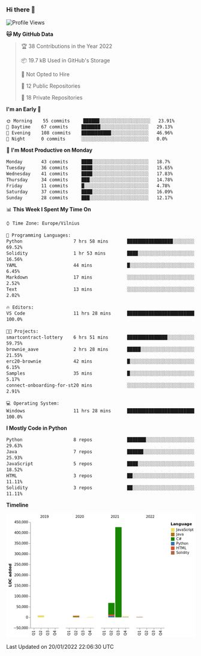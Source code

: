 ### Hi there 👋

<!--START_SECTION:waka-->
![Profile Views](http://img.shields.io/badge/Profile%20Views-0-blue)

**🐱 My GitHub Data** 

> 🏆 38 Contributions in the Year 2022
 > 
> 📦 19.7 kB Used in GitHub's Storage 
 > 
> 🚫 Not Opted to Hire
 > 
> 📜 12 Public Repositories 
 > 
> 🔑 18 Private Repositories  
 > 
**I'm an Early 🐤** 

```text
🌞 Morning    55 commits     ██████░░░░░░░░░░░░░░░░░░░   23.91% 
🌆 Daytime    67 commits     ███████░░░░░░░░░░░░░░░░░░   29.13% 
🌃 Evening    108 commits    ███████████░░░░░░░░░░░░░░   46.96% 
🌙 Night      0 commits      ░░░░░░░░░░░░░░░░░░░░░░░░░   0.0%

```
📅 **I'm Most Productive on Monday** 

```text
Monday       43 commits     ████░░░░░░░░░░░░░░░░░░░░░   18.7% 
Tuesday      36 commits     ████░░░░░░░░░░░░░░░░░░░░░   15.65% 
Wednesday    41 commits     ████░░░░░░░░░░░░░░░░░░░░░   17.83% 
Thursday     34 commits     ███░░░░░░░░░░░░░░░░░░░░░░   14.78% 
Friday       11 commits     █░░░░░░░░░░░░░░░░░░░░░░░░   4.78% 
Saturday     37 commits     ████░░░░░░░░░░░░░░░░░░░░░   16.09% 
Sunday       28 commits     ███░░░░░░░░░░░░░░░░░░░░░░   12.17%

```


📊 **This Week I Spent My Time On** 

```text
⌚︎ Time Zone: Europe/Vilnius

💬 Programming Languages: 
Python                   7 hrs 58 mins       █████████████████░░░░░░░░   69.52% 
Solidity                 1 hr 53 mins        ████░░░░░░░░░░░░░░░░░░░░░   16.56% 
YAML                     44 mins             █░░░░░░░░░░░░░░░░░░░░░░░░   6.45% 
Markdown                 17 mins             ░░░░░░░░░░░░░░░░░░░░░░░░░   2.52% 
Text                     13 mins             ░░░░░░░░░░░░░░░░░░░░░░░░░   2.02%

🔥 Editors: 
VS Code                  11 hrs 28 mins      █████████████████████████   100.0%

🐱‍💻 Projects: 
smartcontract-lottery    6 hrs 51 mins       ███████████████░░░░░░░░░░   59.75% 
brownie_aave             2 hrs 28 mins       █████░░░░░░░░░░░░░░░░░░░░   21.55% 
erc20-brownie            42 mins             █░░░░░░░░░░░░░░░░░░░░░░░░   6.15% 
Samples                  35 mins             █░░░░░░░░░░░░░░░░░░░░░░░░   5.17% 
connect-onboarding-for-st20 mins             ░░░░░░░░░░░░░░░░░░░░░░░░░   2.91%

💻 Operating System: 
Windows                  11 hrs 28 mins      █████████████████████████   100.0%

```

**I Mostly Code in Python** 

```text
Python                   8 repos             ███████░░░░░░░░░░░░░░░░░░   29.63% 
Java                     7 repos             ██████░░░░░░░░░░░░░░░░░░░   25.93% 
JavaScript               5 repos             ████░░░░░░░░░░░░░░░░░░░░░   18.52% 
HTML                     3 repos             ██░░░░░░░░░░░░░░░░░░░░░░░   11.11% 
Solidity                 3 repos             ██░░░░░░░░░░░░░░░░░░░░░░░   11.11%

```


**Timeline**

![Chart not found](https://raw.githubusercontent.com/BenasVolkovas/BenasVolkovas/main/charts/bar_graph.png) 


 Last Updated on 20/01/2022 22:06:30 UTC
<!--END_SECTION:waka-->
